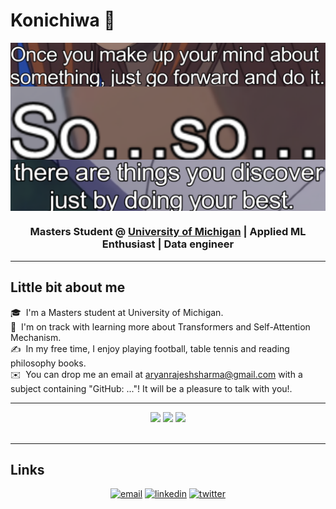# Konichiwa 👋

<div align="center">
<img hight="300" width="700" align="center" src="https://github.com/aryan2090/aryan2090/blob/main/Quote%231.png">
<img hight="300" width="700" align="center" src="https://github.com/aryan2090/aryan2090/blob/main/Quote%232.png">
<img hight="300" width="700" align="center" src="https://github.com/aryan2090/aryan2090/blob/main/Quote%233.png">
</div>
<h3 align="center">Masters Student @ <a href='https://umich.edu/'>University of Michigan</a> | Applied ML Enthusiast | Data engineer</h3>

---

## Little bit about me

🎓 &nbsp;I'm a Masters student at University of Michigan.\
🌱 &nbsp;I'm on track with learning more about Transformers and Self-Attention Mechanism.\
✍️ &nbsp;In my free time, I enjoy playing football, table tennis and reading philosophy books.\
✉️ &nbsp;You can drop me an email at aryanrajeshsharma@gmail.com with a subject containing "GitHub: ..."! It will be a pleasure to talk with you!.

---

<p align="center">
  <img height="50%" width="auto" src ="https://github-readme-stats.vercel.app/api?username=aryan2090&show_icons=true&count_private=true&theme=darcula&hide_border=true&hide=issues,contribs&bg_color=00000000">
  <img height="50%" width="auto" src ="https://github-readme-stats.vercel.app/api/top-langs/?username=aryan2090&layout=compact&hide_border=true&theme=darcula&bg_color=00000000&langs_count=6&hide=jupyter%20notebook,tex,css,php&exclude_repo=Pacman-AI">
  <img src ="https://github-readme-streak-stats.herokuapp.com?user=aryan2090&theme=darcula&hide_border=true&background=FFFFFF00">
  <br>
  <br>
</p>

---

## Links
<p align="center">
  <a href="mailto:aryanrajeshsharma@gmail.com"><img src="https://img.icons8.com/color/32/000000/gmail.png" alt="email"/></a>
  <a href="https://www.linkedin.com/in/AryanS29"><img src="https://img.icons8.com/color/32/000000/linkedin.png" alt="linkedin"/></a>
  <a href="https://twitter.com/aryan2090"><img src="https://img.icons8.com/color/32/000000/twitter-squared.png" alt="twitter"/></a>
</p>
